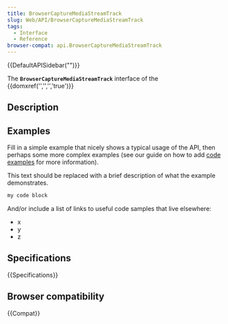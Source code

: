 ```yaml
---
title: BrowserCaptureMediaStreamTrack
slug: Web/API/BrowserCaptureMediaStreamTrack
tags:
  - Interface
  - Reference
browser-compat: api.BrowserCaptureMediaStreamTrack
---
```

{{DefaultAPISidebar("")}}

The **`BrowserCaptureMediaStreamTrack`** interface of the {{domxref('','','','true')}} 

## Description

 







## Examples

Fill in a simple example that nicely shows a typical usage of the API, then perhaps some more complex examples (see our guide on how to add [code examples](/en-US/docs/MDN/Contribute/Structures/Code_examples) for more information).

This text should be replaced with a brief description of what the example demonstrates.

```js
my code block
```

And/or include a list of links to useful code samples that live elsewhere:

*   x
*   y
*   z

## Specifications

{{Specifications}}

## Browser compatibility

{{Compat}}

